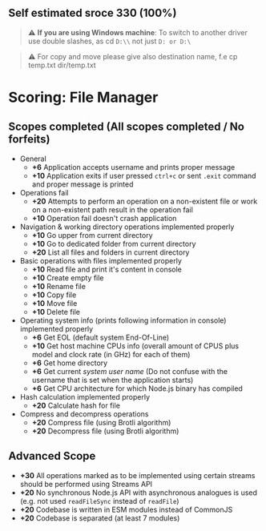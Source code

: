 ## Self estimated sroce 330 (100%)

> :warning: **If you are using Windows machine**: To switch to another driver use double slashes, as cd `D:\\` not just `D: or D:\`

> :warning: For copy and move please give also destination name, f.e cp temp.txt dir/temp.txt

# Scoring: File Manager

## Scopes completed (All scopes completed / No forfeits)
- General
    - **+6** Application accepts username and prints proper message
    - **+10** Application exits if user pressed `ctrl+c` or sent `.exit` command and proper message is printed
- Operations fail
    - **+20** Attempts to perform an operation on a non-existent file or work on a non-existent path result in the operation fail
    - **+10** Operation fail doesn't crash application
- Navigation & working directory operations implemented properly
    - **+10** Go upper from current directory
    - **+10** Go to dedicated folder from current directory
    - **+20** List all files and folders in current directory
- Basic operations with files implemented properly
    - **+10** Read file and print it's content in console
    - **+10** Create empty file
    - **+10** Rename file
    - **+10** Copy file
    - **+10** Move file
    - **+10** Delete file
- Operating system info (prints following information in console) implemented properly
    - **+6** Get EOL (default system End-Of-Line)
    - **+10** Get host machine CPUs info (overall amount of CPUS plus model and clock rate (in GHz) for each of them)
    - **+6** Get home directory
    - **+6** Get current *system user name* (Do not confuse with the username that is set when the application starts)
    - **+6** Get CPU architecture for which Node.js binary has compiled
- Hash calculation implemented properly
    - **+20** Calculate hash for file 
- Compress and decompress operations
    - **+20** Compress file (using Brotli algorithm)
    - **+20** Decompress file (using Brotli algorithm)

## Advanced Scope

- **+30** All operations marked as to be implemented using certain streams should be performed using Streams API
- **+20** No synchronous Node.js API with asynchronous analogues is used (e.g. not used `readFileSync` instead of `readFile`)  
- **+20** Codebase is written in ESM modules instead of CommonJS
- **+20** Codebase is separated (at least 7 modules)
